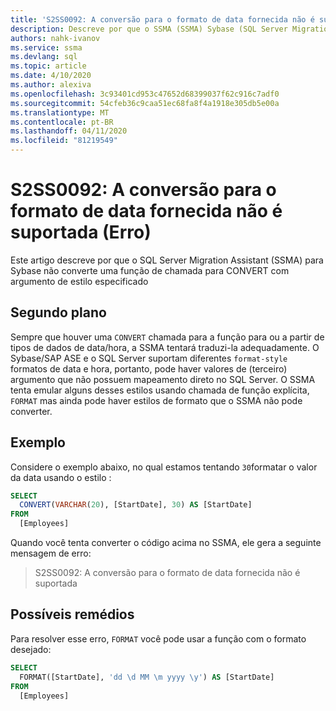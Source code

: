 ```yaml
---
title: 'S2SS0092: A conversão para o formato de data fornecida não é suportada (Erro)'
description: Descreve por que o SSMA (SSMA) Sybase (SQL Server Migration Assistant, assistente de migração de servidor sql) para Sybase não converte uma função de chamada para CONVERT com argumento de estilo especificado.
authors: nahk-ivanov
ms.service: ssma
ms.devlang: sql
ms.topic: article
ms.date: 4/10/2020
ms.author: alexiva
ms.openlocfilehash: 3c93401cd953c47652d68399037f62c916c7adf0
ms.sourcegitcommit: 54cfeb36c9caa51ec68fa8f4a1918e305db5e00a
ms.translationtype: MT
ms.contentlocale: pt-BR
ms.lasthandoff: 04/11/2020
ms.locfileid: "81219549"
---
```

# <a name="s2ss0092-the-conversion-for-provided-date-format-is-not-supported-error"></a>S2SS0092: A conversão para o formato de data fornecida não é suportada (Erro)

Este artigo descreve por que o SQL Server Migration Assistant (SSMA) para Sybase não converte uma função de chamada para CONVERT com argumento de estilo especificado

## <a name="background"></a>Segundo plano

Sempre que houver uma `CONVERT` chamada para a função para ou a partir de tipos de dados de data/hora, a SSMA tentará traduzi-la adequadamente. O Sybase/SAP ASE e o SQL Server suportam diferentes `format-style` formatos de data e hora, portanto, pode haver valores de (terceiro) argumento que não possuem mapeamento direto no SQL Server. O SSMA tenta emular alguns desses estilos usando chamada de função explícita, `FORMAT` mas ainda pode haver estilos de formato que o SSMA não pode converter.

## <a name="example"></a>Exemplo

Considere o exemplo abaixo, no qual estamos tentando `30`formatar o valor da data usando o estilo :

```sql
SELECT
  CONVERT(VARCHAR(20), [StartDate], 30) AS [StartDate]
FROM
  [Employees]
```

Quando você tenta converter o código acima no SSMA, ele gera a seguinte mensagem de erro:

> S2SS0092: A conversão para o formato de data fornecida não é suportada

## <a name="possible-remedies"></a>Possíveis remédios

Para resolver esse erro, `FORMAT` você pode usar a função com o formato desejado:

```sql
SELECT
  FORMAT([StartDate], 'dd \d MM \m yyyy \y') AS [StartDate]
FROM
  [Employees]
```
